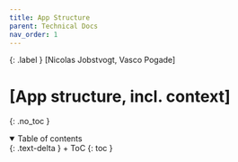 ```yaml
---
title: App Structure
parent: Technical Docs
nav_order: 1
---
```


{: .label }
[Nicolas Jobstvogt, Vasco Pogade]

# [App structure, incl. context]
{: .no_toc }

<details open markdown="block">
{: .text-delta }
<summary>Table of contents</summary>
+ ToC
{: toc }
</details>
